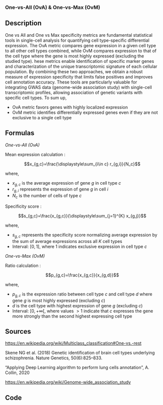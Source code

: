 ### One‑vs‑All (OvA) & One‑vs‑Max (OvM) 

## Description 

One vs All and One vs Max specificity metrics are fundamental statistical tools in single-cell analysis for quantifying cell type-specific differential expression. 
The OvA metric compares gene expression in a given cell type to all other cell types combined, while OvM compares expression to that of the cell type where the gene is most highly expressed (excluding the studied type). 
hese metrics enable identification of specific marker genes and characterization of the unique transcriptomic signature of each cellular population.
By combining these two approaches, we obtain a robust measure of expression specificity that limits false positives and improves cell annotation accuracy.
These tools are particularly valuable for integrating GWAS data (genome-wide association study) with single-cell transcriptomic profiles, allowing association of genetic variants with specific cell types.
To sum up, 
- OvA metric favors genes with highly localized expression
- OvM metric identifies differentially expressed genes even if they are not exclusive to a single cell type

## Formulas 

*One-vs-All (OvA)*

Mean expression calculation :

$$x_{g,c}=\frac{\displaystyle\sum_{i\in c} r_{g,i}}{N_c}$$

where, 
- $x_{g,c}$ is the average expression of gene $g$ in cell type $c$
- $r_{g,i}$ represents the expression of gene $g$ in cell $i$
- $N_c$ is the number of cells of type $c$

Specificity score :

$$s_{g,c}=\frac{x_{g,c}}{\displaystyle\sum_{j=1}^{K} x_{g,j}}$$

where, 
- $s_{g,c}$ represents the specificity score normalizing average expression by the sum of average expressions across all $K$ cell types
- Interval: $[0,1]$, where 1 indicates exclusive expression in cell type $c$

*One-vs-Max (OvM)*

Ratio calculation :

$$p_{g,c}=\frac{x_{g,c}}{x_{g,d}}$$

where, 
- $p_{g,c}$ is the expression ratio between cell type $c$ and cell type $d$ where gene $g$ is most highly expressed (excluding $c$)
- $d$ is the cell type with highest expression of gene $g$ (excluding $c$)
- Interval: $[0,+\infty[$, where values $>1$ indicate that $c$ expresses the gene more strongly than the second highest expressing cell type


## Sources 

https://en.wikipedia.org/wiki/Multiclass_classification#One-vs.-rest

Skene NG et al. (2018) Genetic identification of brain cell types underlying schizophrenia. Nature Genetics, 50(6):825–833.

“Applying Deep Learning algorithm to perform lung cells annotation”, A. Collin, 2020

https://en.wikipedia.org/wiki/Genome-wide_association_study

## Code 


